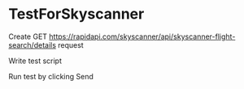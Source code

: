 # TestForSkyscanner

Create GET https://rapidapi.com/skyscanner/api/skyscanner-flight-search/details request

Write test script

Run test by clicking Send
